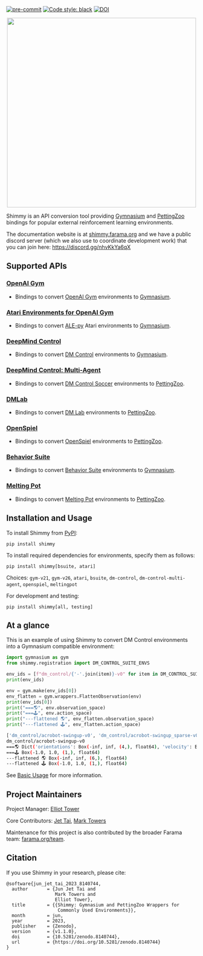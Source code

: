 [![pre-commit](https://img.shields.io/badge/pre--commit-enabled-brightgreen?logo=pre-commit&logoColor=white)](https://pre-commit.com/) [![Code style: black](https://img.shields.io/badge/code%20style-black-000000.svg)](https://github.com/psf/black) [![DOI](https://zenodo.org/badge/DOI/10.5281/zenodo.8140744.svg)](https://doi.org/10.5281/zenodo.8140744)

<p align="center">
    <a href = "https://shimmy.farama.org/" target = "_blank"><img src="https://raw.githubusercontent.com/Farama-Foundation/Shimmy/main/shimmy-text.png" width="500px"/> </a>
</p>

Shimmy is an API conversion tool providing [Gymnasium](https://github.com/farama-Foundation/gymnasium) and [PettingZoo](https://github.com/farama-Foundation/pettingZoo/) bindings for popular external reinforcement learning environments.

The documentation website is at [shimmy.farama.org](https://shimmy.farama.org/) and we have a public discord server (which we also use to coordinate development work) that you can join here: https://discord.gg/nhvKkYa6qX

## Supported APIs

### [OpenAI Gym](http://shimmy.farama.org/contents/gym/)
- Bindings to convert [OpenAI Gym](https://github.com/openai/gym) environments to [Gymnasium](https://gymnasium.farama.org/).

### [Atari Environments for OpenAI Gym](http://shimmy.farama.org/contents/atari/)
- Bindings to convert [ALE-py](https://github.com/mgbellemare/Arcade-Learning-Environment) Atari environments to [Gymnasium](https://gymnasium.farama.org/).

### [DeepMind Control](http://shimmy.farama.org/contents/dm_control/)
- Bindings to convert [DM Control](https://github.com/deepmind/dm_control/) environments to [Gymnasium](https://gymnasium.farama.org/).

### [DeepMind Control: Multi-Agent](http://shimmy.farama.org/contents/dm_multi/)
- Bindings to convert [DM Control Soccer](https://github.com/deepmind/dm_control/blob/main/dm_control/locomotion/soccer/README.md) environments to [PettingZoo](https://pettingzoo.farama.org/).

### [DMLab](http://shimmy.farama.org/contents/dm_lab/)
- Bindings to convert [DM Lab](https://github.com/deepmind/lab) environments to [PettingZoo](https://pettingzoo.farama.org/).

### [OpenSpiel](shimmy.farama.org/contents/open_spiel/)
- Bindings to convert [OpenSpiel](https://github.com/deepmind/open_spiel) environments to [PettingZoo](https://pettingzoo.farama.org/).

### [Behavior Suite](http://shimmy.farama.org/contents/bsuite/)
- Bindings to convert [Behavior Suite](https://github.com/deepmind/bsuite) environments to [Gymnasium](https://gymnasium.farama.org/).

### [Melting Pot](http://shimmy.farama.org/contents/meltingpot/)
- Bindings to convert [Melting Pot](https://github.com/deepmind/meltingpot) environments to [PettingZoo](https://pettingzoo.farama.org/).


## Installation and Usage

To install Shimmy from [PyPI](https://pypi.org/):
```
pip install shimmy
```
To install required dependencies for environments, specify them as follows:
```
pip install shimmy[bsuite, atari]
```

Choices: `gym-v21`, `gym-v26`, `atari`, `bsuite`, `dm-control`, `dm-control-multi-agent`, `openspiel`, `meltingpot`

For development and testing:

```
pip install shimmy[all, testing]
```

## At a glance

This is an example of using Shimmy to convert DM Control environments into a Gymnasium compatible environment:

```python
import gymnasium as gym
from shimmy.registration import DM_CONTROL_SUITE_ENVS

env_ids = [f"dm_control/{'-'.join(item)}-v0" for item in DM_CONTROL_SUITE_ENVS]
print(env_ids)

env = gym.make(env_ids[0])
env_flatten = gym.wrappers.FlattenObservation(env)
print(env_ids[0])
print("===🌎", env.observation_space)
print("===🕹️", env.action_space)
print("---flattened 🌎", env_flatten.observation_space)
print("---flattened 🕹️", env_flatten.action_space)
```
```bash
['dm_control/acrobot-swingup-v0', 'dm_control/acrobot-swingup_sparse-v0', 'dm_control/ball_in_cup-catch-v0', 'dm_control/cartpole-balance-v0', 'dm_control/cartpole-balance_sparse-v0', 'dm_control/cartpole-swingup-v0', 'dm_control/cartpole-swingup_sparse-v0', 'dm_control/cartpole-two_poles-v0', 'dm_control/cartpole-three_poles-v0', 'dm_control/cheetah-run-v0', 'dm_control/dog-stand-v0', 'dm_control/dog-walk-v0', 'dm_control/dog-trot-v0', 'dm_control/dog-run-v0', 'dm_control/dog-fetch-v0', 'dm_control/finger-spin-v0', 'dm_control/finger-turn_easy-v0', 'dm_control/finger-turn_hard-v0', 'dm_control/fish-upright-v0', 'dm_control/fish-swim-v0', 'dm_control/hopper-stand-v0', 'dm_control/hopper-hop-v0', 'dm_control/humanoid-stand-v0', 'dm_control/humanoid-walk-v0', 'dm_control/humanoid-run-v0', 'dm_control/humanoid-run_pure_state-v0', 'dm_control/humanoid_CMU-stand-v0', 'dm_control/humanoid_CMU-run-v0', 'dm_control/lqr-lqr_2_1-v0', 'dm_control/lqr-lqr_6_2-v0', 'dm_control/manipulator-bring_ball-v0', 'dm_control/manipulator-bring_peg-v0', 'dm_control/manipulator-insert_ball-v0', 'dm_control/manipulator-insert_peg-v0', 'dm_control/pendulum-swingup-v0', 'dm_control/point_mass-easy-v0', 'dm_control/point_mass-hard-v0', 'dm_control/quadruped-walk-v0', 'dm_control/quadruped-run-v0', 'dm_control/quadruped-escape-v0', 'dm_control/quadruped-fetch-v0', 'dm_control/reacher-easy-v0', 'dm_control/reacher-hard-v0', 'dm_control/stacker-stack_2-v0', 'dm_control/stacker-stack_4-v0', 'dm_control/swimmer-swimmer6-v0', 'dm_control/swimmer-swimmer15-v0', 'dm_control/walker-stand-v0', 'dm_control/walker-walk-v0', 'dm_control/walker-run-v0']
dm_control/acrobot-swingup-v0
===🌎 Dict('orientations': Box(-inf, inf, (4,), float64), 'velocity': Box(-inf, inf, (2,), float64))
===🕹️ Box(-1.0, 1.0, (1,), float64)
---flattened 🌎 Box(-inf, inf, (6,), float64)
---flattened 🕹️ Box(-1.0, 1.0, (1,), float64)
```

See [Basic Usage](https://shimmy.farama.org/content/basic_usage/) for more information.

## Project Maintainers

Project Manager: [Elliot Tower](https://github.com/elliottower/)

Core Contributors: [Jet Tai](https://github.com/jjshoots/), [Mark Towers](https://github.com/pseudo-rnd-thoughts/)

Maintenance for this project is also contributed by the broader Farama team: [farama.org/team](https://farama.org/team).

## Citation

If you use Shimmy in your research, please cite:
```
@software{jun_jet_tai_2023_8140744,
  author       = {Jun Jet Tai and
                  Mark Towers and
                  Elliot Tower},
  title        = {{Shimmy: Gymnasium and PettingZoo Wrappers for
                   Commonly Used Environments}},
  month        = jun,
  year         = 2023,
  publisher    = {Zenodo},
  version      = {v1.1.0},
  doi          = {10.5281/zenodo.8140744},
  url          = {https://doi.org/10.5281/zenodo.8140744}
}
```
